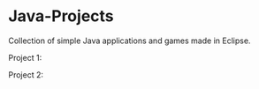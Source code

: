 # Java-Projects

Collection of simple Java applications and games made in Eclipse.

Project 1:

Project 2: